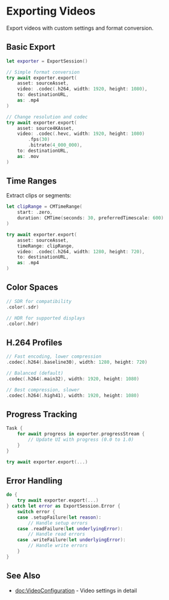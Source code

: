 # Exporting Videos

Export videos with custom settings and format conversion.

## Basic Export

```swift
let exporter = ExportSession()

// Simple format conversion
try await exporter.export(
    asset: sourceAsset,
    video: .codec(.h264, width: 1920, height: 1080),
    to: destinationURL,
    as: .mp4
)

// Change resolution and codec
try await exporter.export(
    asset: source4KAsset,
    video: .codec(.hevc, width: 1920, height: 1080)
        .fps(30)
        .bitrate(4_000_000),
    to: destinationURL,
    as: .mov
)
```

## Time Ranges

Extract clips or segments:

```swift
let clipRange = CMTimeRange(
    start: .zero,
    duration: CMTime(seconds: 30, preferredTimescale: 600)
)

try await exporter.export(
    asset: sourceAsset,
    timeRange: clipRange,
    video: .codec(.h264, width: 1280, height: 720),
    to: destinationURL,
    as: .mp4
)
```

## Color Spaces

```swift
// SDR for compatibility
.color(.sdr)

// HDR for supported displays
.color(.hdr)
```

## H.264 Profiles

```swift
// Fast encoding, lower compression
.codec(.h264(.baseline30), width: 1280, height: 720)

// Balanced (default)
.codec(.h264(.main32), width: 1920, height: 1080)

// Best compression, slower
.codec(.h264(.high41), width: 1920, height: 1080)
```

## Progress Tracking

```swift
Task {
    for await progress in exporter.progressStream {
        // Update UI with progress (0.0 to 1.0)
    }
}

try await exporter.export(...)
```

## Error Handling

```swift
do {
    try await exporter.export(...)
} catch let error as ExportSession.Error {
    switch error {
    case .setupFailure(let reason):
        // Handle setup errors
    case .readFailure(let underlyingError):
        // Handle read errors
    case .writeFailure(let underlyingError):
        // Handle write errors
    }
}
```

## See Also

- <doc:VideoConfiguration> - Video settings in detail